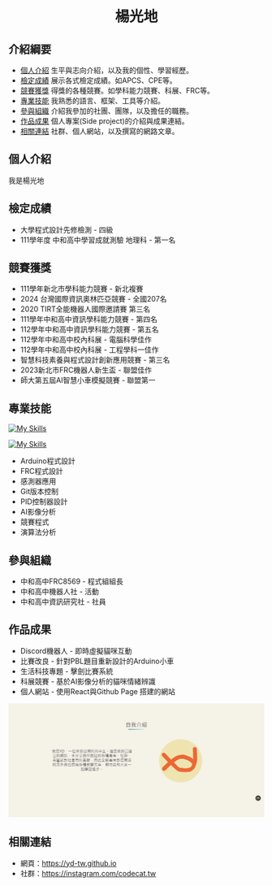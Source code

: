 <h1 align="center">楊光地</h1>

## 介紹綱要
- [個人介紹](#個人介紹) 生平與志向介紹，以及我的個性、學習經歷。
- [檢定成績](#檢定成績) 展示各式檢定成績。如APCS、CPE等。
- [競賽獲獎](#競賽獲獎) 得獎的各種競賽。如學科能力競賽、科展、FRC等。
- [專業技能](#專業技能) 我熟悉的語言、框架、工具等介紹。
- [參與組織](#參與組織) 介紹我參加的社團、團隊，以及擔任的職務。
- [作品成果](#作品成果) 個人專案(Side project)的介紹與成果連結。
- [相關連結](#相關連結) 社群、個人網站，以及撰寫的網路文章。

## 個人介紹
我是楊光地

## 檢定成績
- 大學程式設計先修檢測 - 四級
- 111學年度 中和高中學習成就測驗 地理科 - 第一名

## 競賽獲獎
- 111學年新北市學科能力競賽 - 新北複賽
- 2024 台灣國際資訊奧林匹亞競賽 - 全國207名
- 2020 TIRT全能機器人國際邀請賽 第三名
- 111學年中和高中資訊學科能力競賽 - 第四名
- 112學年中和高中資訊學科能力競賽 - 第五名
- 112學年中和高中校內科展 - 電腦科學佳作
- 112學年中和高中校內科展 - 工程學科一佳作
- 智慧科技素養與程式設計創新應用競賽 - 第三名
- 2023新北市FRC機器人新生盃 - 聯盟佳作
- 師大第五屆AI智慧小車模擬競賽 - 聯盟第一

## 專業技能
[![My Skills](https://skillicons.dev/icons?i=c,cpp,python,java)](https://skillicons.dev)

[![My Skills](https://skillicons.dev/icons?i=arduino,discord,androidstudio,react)](https://skillicons.dev)

- Arduino程式設計
- FRC程式設計
- 感測器應用
- Git版本控制
- PID控制器設計
- AI影像分析
- 競賽程式
- 演算法分析

## 參與組織
- 中和高中FRC8569 - 程式組組長
- 中和高中機器人社 - 活動
- 中和高中資訊研究社 - 社員

## 作品成果
- Discord機器人 - 即時虛擬貓咪互動
- 比賽改良 - 針對PBL題目重新設計的Arduino小車
- 生活科技專題 - 擊劍比賽系統
- 科展競賽 - 基於AI影像分析的貓咪情緒辨識
- 個人網站 - 使用React與Github Page 搭建的網站

![image](https://raw.githubusercontent.com/yd-tw/yd-tw/main/img/website-about_me.png)

## 相關連結
- 網頁：https://yd-tw.github.io
- 社群：https://instagram.com/codecat.tw
